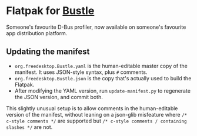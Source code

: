 # Flatpak for [Bustle](https://www.freedesktop.org/wiki/Software/Bustle/)

Someone's favourite D-Bus profiler, now available on someone's favourite app distribution platform.

## Updating the manifest

* `org.freedesktop.Bustle.yaml` is the human-editable master copy of the manifest. It uses JSON-style syntax, plus `#` comments.
* `org.freedesktop.Bustle.json` is the copy that's actually used to build the Flatpak.
* After modifying the YAML version, run `update-manifest.py` to regenerate the JSON version, and commit both.

This slightly unusual setup is to allow comments in the human-editable version of the manifest, without leaning on a json-glib misfeature where `/* c-style comments */` are supported but `/* c-style comments / containing slashes */` are not.
